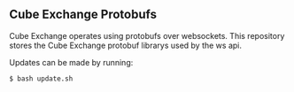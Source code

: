 ## Cube Exchange Protobufs
Cube Exchange operates using protobufs over websockets. This repository stores the Cube Exchange protobuf librarys used by the ws api.

Updates can be made by running:
```
$ bash update.sh
```